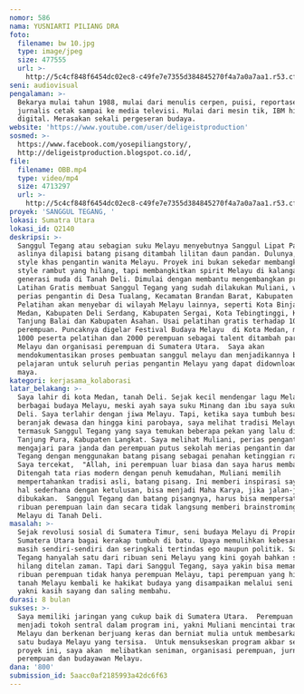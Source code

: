 ```yaml
---
nomor: 586
nama: YUSNIARTI PILIANG DRA
foto:
  filename: bw 10.jpg
  type: image/jpeg
  size: 477555
  url: >-
    http://5c4cf848f6454dc02ec8-c49fe7e7355d384845270f4a7a0a7aa1.r53.cf2.rackcdn.com/0ac153f7-537e-4c0f-8b20-16c2fc660498/bw%2010.jpg
seni: audiovisual
pengalaman: >-
  Bekarya mulai tahun 1988, mulai dari menulis cerpen, puisi, reportase, menjadi
  jurnalis cetak sampai ke media televisi. Mulai dari mesin tik, IBM hingga era
  digital. Merasakan sekali pergeseran budaya.
website: 'https://www.youtube.com/user/deligeistproduction'
sosmed: >-
  https://www.facebook.com/yosepiliangstory/,
  http://deligeistproduction.blogspot.co.id/, 
file:
  filename: OBB.mp4
  type: video/mp4
  size: 4713297
  url: >-
    http://5c4cf848f6454dc02ec8-c49fe7e7355d384845270f4a7a0a7aa1.r53.cf2.rackcdn.com/32142a0e-e0f9-4fb9-ade4-8026664bffbc/OBB.mp4
proyek: 'SANGGUL TEGANG, '
lokasi: Sumatra Utara
lokasi_id: Q2140
deskripsi: >-
  Sanggul Tegang atau sebagian suku Melayu menyebutnya Sanggul Lipat Pandan,
  aslinya dilapisi batang pisang ditambah lilitan daun pandan. Dulunya, menjadi
  style khas pengantin wanita Melayu. Proyek ini bukan sekedar membangkitkan
  style rambut yang hilang, tapi membangkitkan spirit Melayu di kalangan
  generasi muda di Tanah Deli. Dimulai dengan membantu mengembangkan program
  Latihan Gratis membuat Sanggul Tegang yang sudah dilakukan Muliani, wanita
  perias pengantin di Desa Tualang, Kecamatan Brandan Barat, Kabupaten Langkat.
  Pelatihan akan menyebar di wilayah Melayu lainnya, seperti Kota Binjai, Kota
  Medan, Kabupaten Deli Serdang, Kabupaten Sergai, Kota Tebingtinggi, Kota
  Tanjung Balai dan Kabupaten Asahan. Usai pelatihan gratis terhadap 1000
  perempuan. Puncaknya digelar Festival Budaya Melayu  di Kota Medan, melibatkan
  1000 peserta pelatihan dan 2000 perempuan sebagai talent ditambah para seniman
  Melayu dan organisasi perempuan di Sumatera Utara.  Saya akan
  mendokumentasikan proses pembuatan sanggul melayu dan menjadikannya bahan
  pelajaran untuk seluruh perias pengantin Melayu yang dapat didownload di dunia
  maya.
kategori: kerjasama_kolaborasi
latar_belakang: >-
  Saya lahir di kota Medan, tanah Deli. Sejak kecil mendengar lagu Melayu dan
  berbagai budaya Melayu, meski ayah saya suku Minang dan ibu saya suku Jawa
  Deli. Saya terlahir dengan jiwa Melayu. Tapi, ketika saya tumbuh besar,
  beranjak dewasa dan hingga kini parobaya, saya melihat tradisi Melayu terkikis
  termasuk Sanggul Tegang yang saya temukan beberapa pekan yang lalu di kawasan
  Tanjung Pura, Kabupaten Langkat. Saya melihat Muliani, perias pengantin
  mengajari para janda dan perempuan putus sekolah merias pengantin dan Sanggul
  Tegang dengan menggunakan batang pisang sebagai penahan ketinggian rambut. 
  Saya tercekat,  "Allah, ini perempuan luar biasa dan saya harus membantunya."
  Ditengah tata rias modern dengan penuh kemudahan, Muliani memilih
  mempertahankan tradisi asli, batang pisang. Ini memberi inspirasi saya, bahwa
  hal sederhana dengan ketulusan, bisa menjadi Maha Karya, jika jalan-jalan lain
  dibukakan.  Sanggul Tegang dan batang pisangnya, harus bisa mempersatukan
  ribuan perempuan lain dan secara tidak langsung memberi brainstroming tentang
  Melayu di Tanah Deli.
masalah: >-
  Sejak revolusi sosial di Sumatera Timur, seni budaya Melayu di Propinsi
  Sumatera Utara bagai kerakap tumbuh di batu. Upaya memulihkan kebesaran Melayu
  masih sendiri-sendiri dan seringkali tertindas ego maupun politik. Sanggul
  Tegang hanyalah satu dari ribuan seni Melayu yang kini goyah bahkan sebagian
  hilang ditelan zaman. Tapi dari Sanggul Tegang, saya yakin bisa memanggil hati
  ribuan perempuan tidak hanya perempuan Melayu, tapi perempuan yang hidup di
  tanah Melayu kembali ke hakikat budaya yang disampaikan melalui seni budaya
  yakni kasih sayang dan saling membahu. 
durasi: 8 bulan
sukses: >-
  Saya memiliki jaringan yang cukup baik di Sumatera Utara.  Perempuan yang
  menjadi tokoh sentral dalam program ini, yakni Muliani mencintai tradisi
  Melayu dan berkenan berjuang keras dan berniat mulia untuk membesarkan salah
  satu budaya Melayu yang tersisa.  Untuk mensukseskan program akbar sekaitan
  proyek ini, saya akan  melibatkan seniman, organisasi perempuan, jurnalis
  perempuan dan budayawan Melayu. 
dana: '800'
submission_id: 5aacc0af2185993a42dc6f63
---
```

